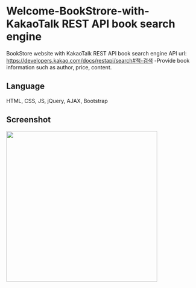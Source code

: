 # Welcome-BookStrore-with-KakaoTalk REST API book search engine
BookStore website with KakaoTalk REST API book search engine
API url: https://developers.kakao.com/docs/restapi/search#책-검색
-Provide book information such as author, price, content.

Language
---------
HTML, CSS, JS, jQuery, AJAX, Bootstrap



Screenshot
-----------------------
<img width="400" src="https://user-images.githubusercontent.com/56218979/71707468-e9ded900-2d9e-11ea-927b-64ce1ac16969.png">
